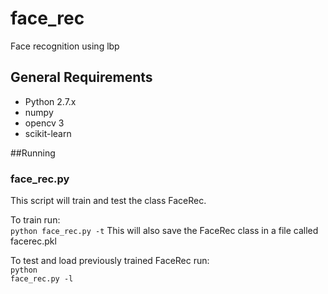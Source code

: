 # face_rec
Face recognition using lbp

## General Requirements

- Python 2.7.x
- numpy
- opencv 3
- scikit-learn

##Running

### face_rec.py

This script will train and test the class FaceRec.

To train run: <BR>
<code>python face_rec.py -t</code>
This will also save the FaceRec class in a file called facerec.pkl

To test and load previously trained FaceRec run: <BR>
<code>python face_rec.py -l</code>
